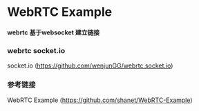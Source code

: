 WebRTC Example
==============

#### webrtc 基于websocket 建立链接

### webrtc socket.io
 socket.io (https://github.com/wenjunGG/webrtc.socket.io)

### 参考链接

WebRTC Example (https://github.com/shanet/WebRTC-Example)